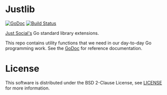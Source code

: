 # Justlib

[![GoDoc](https://godoc.org/github.com/justsocialapps/justlib?status.svg)](https://godoc.org/github.com/justsocialapps/justlib)
[![Build Status](https://travis-ci.org/justsocialapps/justlib.svg?branch=master)](https://travis-ci.org/justsocialapps/justlib)

[Just Social's](https://just.social) Go standard library extensions.

This repo contains utility functions that we need in our day-to-day Go
programming work. See the
[GoDoc](https://godoc.org/github.com/justsocialapps/justlib) for reference
documentation.

# License

This software is distributed under the BSD 2-Clause License, see
[LICENSE](LICENSE) for more information.
